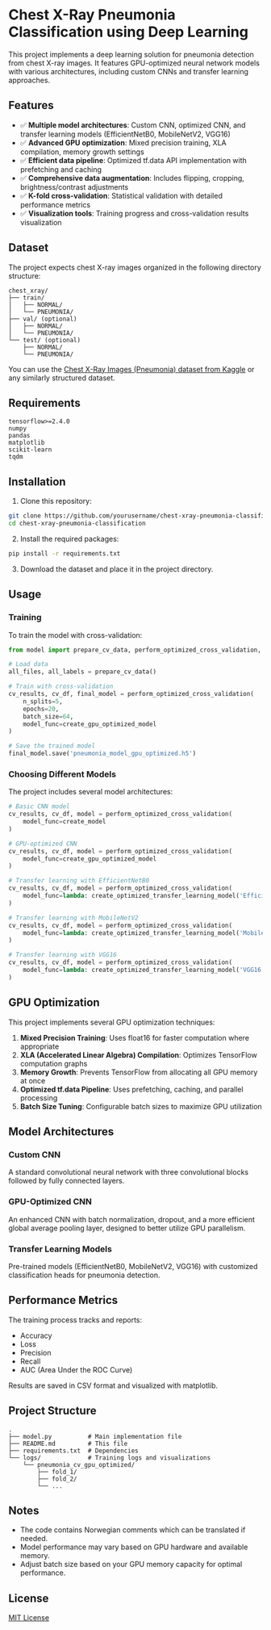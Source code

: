 # Chest X-Ray Pneumonia Classification using Deep Learning

This project implements a deep learning solution for pneumonia detection from chest X-ray images. It features GPU-optimized neural network models with various architectures, including custom CNNs and transfer learning approaches.

## Features

- ✅ **Multiple model architectures**: Custom CNN, optimized CNN, and transfer learning models (EfficientNetB0, MobileNetV2, VGG16)
- ✅ **Advanced GPU optimization**: Mixed precision training, XLA compilation, memory growth settings
- ✅ **Efficient data pipeline**: Optimized tf.data API implementation with prefetching and caching
- ✅ **Comprehensive data augmentation**: Includes flipping, cropping, brightness/contrast adjustments
- ✅ **K-fold cross-validation**: Statistical validation with detailed performance metrics
- ✅ **Visualization tools**: Training progress and cross-validation results visualization

## Dataset

The project expects chest X-ray images organized in the following directory structure:
```
chest_xray/
├── train/
│   ├── NORMAL/
│   └── PNEUMONIA/
├── val/ (optional)
│   ├── NORMAL/
│   └── PNEUMONIA/
└── test/ (optional)
    ├── NORMAL/
    └── PNEUMONIA/
```

You can use the [Chest X-Ray Images (Pneumonia) dataset from Kaggle](https://www.kaggle.com/paultimothymooney/chest-xray-pneumonia) or any similarly structured dataset.

## Requirements

```
tensorflow>=2.4.0
numpy
pandas
matplotlib
scikit-learn
tqdm
```

## Installation

1. Clone this repository:
```bash
git clone https://github.com/yourusername/chest-xray-pneumonia-classification.git
cd chest-xray-pneumonia-classification
```

2. Install the required packages:
```bash
pip install -r requirements.txt
```

3. Download the dataset and place it in the project directory.

## Usage

### Training

To train the model with cross-validation:

```python
from model import prepare_cv_data, perform_optimized_cross_validation, create_gpu_optimized_model

# Load data
all_files, all_labels = prepare_cv_data()

# Train with cross-validation
cv_results, cv_df, final_model = perform_optimized_cross_validation(
    n_splits=5,
    epochs=20,
    batch_size=64,
    model_func=create_gpu_optimized_model
)

# Save the trained model
final_model.save('pneumonia_model_gpu_optimized.h5')
```

### Choosing Different Models

The project includes several model architectures:

```python
# Basic CNN model
cv_results, cv_df, model = perform_optimized_cross_validation(
    model_func=create_model
)

# GPU-optimized CNN
cv_results, cv_df, model = perform_optimized_cross_validation(
    model_func=create_gpu_optimized_model
)

# Transfer learning with EfficientNetB0
cv_results, cv_df, model = perform_optimized_cross_validation(
    model_func=lambda: create_optimized_transfer_learning_model('EfficientNetB0')
)

# Transfer learning with MobileNetV2
cv_results, cv_df, model = perform_optimized_cross_validation(
    model_func=lambda: create_optimized_transfer_learning_model('MobileNetV2')
)

# Transfer learning with VGG16
cv_results, cv_df, model = perform_optimized_cross_validation(
    model_func=lambda: create_optimized_transfer_learning_model('VGG16')
)
```

## GPU Optimization

This project implements several GPU optimization techniques:

1. **Mixed Precision Training**: Uses float16 for faster computation where appropriate
2. **XLA (Accelerated Linear Algebra) Compilation**: Optimizes TensorFlow computation graphs
3. **Memory Growth**: Prevents TensorFlow from allocating all GPU memory at once
4. **Optimized tf.data Pipeline**: Uses prefetching, caching, and parallel processing
5. **Batch Size Tuning**: Configurable batch sizes to maximize GPU utilization

## Model Architectures

### Custom CNN
A standard convolutional neural network with three convolutional blocks followed by fully connected layers.

### GPU-Optimized CNN
An enhanced CNN with batch normalization, dropout, and a more efficient global average pooling layer, designed to better utilize GPU parallelism.

### Transfer Learning Models
Pre-trained models (EfficientNetB0, MobileNetV2, VGG16) with customized classification heads for pneumonia detection.

## Performance Metrics

The training process tracks and reports:
- Accuracy
- Loss
- Precision
- Recall
- AUC (Area Under the ROC Curve)

Results are saved in CSV format and visualized with matplotlib.

## Project Structure

```
.
├── model.py          # Main implementation file
├── README.md         # This file
├── requirements.txt  # Dependencies
└── logs/             # Training logs and visualizations
    └── pneumonia_cv_gpu_optimized/
        ├── fold_1/
        ├── fold_2/
        └── ...
```

## Notes

- The code contains Norwegian comments which can be translated if needed.
- Model performance may vary based on GPU hardware and available memory.
- Adjust batch size based on your GPU memory capacity for optimal performance.

## License

[MIT License](LICENSE)